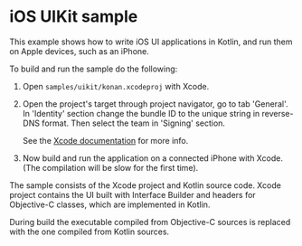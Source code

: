 # iOS UIKit sample

This example shows how to write iOS UI applications in Kotlin, and run them on
Apple devices, such as an iPhone.

To build and run the sample do the following:

1.  Open `samples/uikit/konan.xcodeproj` with Xcode.

2.  Open the project's target through project navigator, go to tab 'General'.
    In 'Identity' section change the bundle ID to the unique string in
    reverse-DNS format. Then select the team in 'Signing' section.
    
    See the
    [Xcode documentation](https://developer.apple.com/library/content/documentation/IDEs/Conceptual/AppDistributionGuide/ConfiguringYourApp/ConfiguringYourApp.html#//apple_ref/doc/uid/TP40012582-CH28-SW2)
    for more info.

3.  Now build and run the application on a connected iPhone with Xcode.
    (The compilation will be slow for the first time).

The sample consists of the Xcode project and Kotlin source code. Xcode project
contains the UI built with Interface Builder and headers for Objective-C classes,
which are implemented in Kotlin.

During build the executable compiled from Objective-C sources is replaced with
the one compiled from Kotlin sources.
